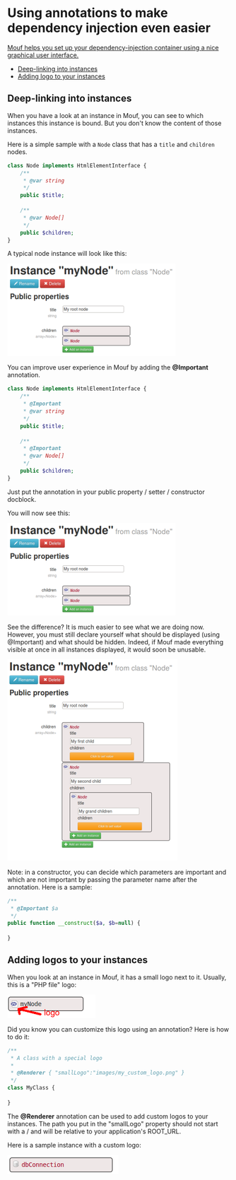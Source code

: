 Using annotations to make dependency injection even easier
==========================================================

[Mouf helps you set up your dependency-injection container using a nice graphical user interface.](mouf_di_ui.md)

- [Deep-linking into instances](#deeplinking)
- [Adding logo to your instances](#addinglogo)

<a id="deeplinking"></a>
Deep-linking into instances
---------------------------

When you have a look at an instance in Mouf, you can see to which instances this instance is bound.
But you don't know the content of those instances.

Here is a simple sample with a `Node` class that has a `title` and `children` nodes.

```php
class Node implements HtmlElementInterface {
	/**
	 * @var string
	 */
	public $title;
	
	/**
	 * @var Node[]
	 */
	public $children;
}
```

A typical node instance will look like this:

![Node instance without @Important annotation](images/node_instance_no_important.png)

You can improve user experience in Mouf by adding the **@Important** annotation.

```php
class Node implements HtmlElementInterface {
	/**
	 * @Important
	 * @var string
	 */
	public $title;
	
	/**
	 * @Important
	 * @var Node[]
	 */
	public $children;
}
```

Just put the annotation in your public property / setter / constructor docblock.

You will now see this:

![Node instance without @Important annotation](images/node_instance_no_important.png)

See the difference? It is much easier to see what we are doing now. However, you must still
declare yourself what should be displayed (using @Important) and what should be hidden. Indeed,
if Mouf made everything visible at once in all instances displayed, it would soon be unusable.

![Node instance with @Important annotation](images/node_instance_with_important.png)

Note: in a constructor, you can decide which parameters are important and which are not important
by passing the parameter name after the annotation. Here is a sample:

```php
/**
 * @Important $a
 */
public function __construct($a, $b=null) {

}
```

<a id="addinglogo"></a>
Adding logos to your instances
------------------------------

When you look at an instance in Mouf, it has a small logo next to it.
Usually, this is a "PHP file" logo:

![Instance logo](images/instance_logo.png)

Did you know you can customize this logo using an annotation? Here is how to do it:

```php
/**
 * A class with a special logo
 *
 * @Renderer { "smallLogo":"images/my_custom_logo.png" }
 */
class MyClass {

}
```

The **@Renderer** annotation can be used to add custom logos to your instances.
The path you put in the "smallLogo" property should not start with a / and will be relative to your application's
ROOT_URL.

Here is a sample instance with a custom logo:

![Instance logo custom](images/instance_logo_custom.png)